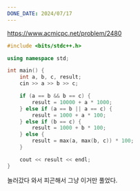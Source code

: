 ```yaml
---
DONE_DATE: 2024/07/17
---
```

https://www.acmicpc.net/problem/2480


```c++
#include <bits/stdc++.h>

using namespace std;

int main() {
    int a, b, c, result;
    cin >> a >> b >> c;

    if (a == b && b == c) {
        result = 10000 + a * 1000;
    } else if (a == b || a == c) {
        result = 1000 + a * 100;
    } else if (b == c) {
        result = 1000 + b * 100;
    } else {
        result = max(a, max(b, c)) * 100;
    }

    cout << result << endl;
}
```

놀러갔다 와서 피곤해서 그냥 이거만 풀었다.